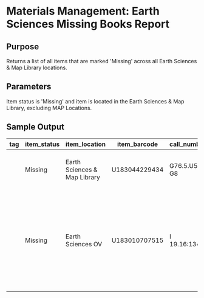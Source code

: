# Materials Management: Earth Sciences Missing Books Report

## Purpose
Returns a list of all items that are marked 'Missing' across all Earth Sciences & Map Library locations.

## Parameters
Item status is 'Missing' and item is located in the Earth Sciences & Map Library, excluding MAP Locations.

## Sample Output
| tag | item_status | item_location                | item_barcode  | call_number  | shelf_order               | title                                                                                                       | enumeration | volume | copy_number |
|-----|-------------|------------------------------|---------------|--------------|---------------------------|-------------------------------------------------------------------------------------------------------------|-------------|--------|-------------|
|     | Missing     | Earth Sciences & Map Library | U183044229434 | G76.5.U5 G8  | G 276.5 U5 G8 42004 15 11 | Guide to geography programs in North America.                                                               | 2004/05     | 1      |             |
|     | Missing     | Earth Sciences OV            | U183010707515 | I 19.16:1348 | I 19.16:1348 2            | The geologic history of the moon /   by Don E. Wilhelms with sections by John McCauley and Newell J. Trask. |             | 2      |             |
